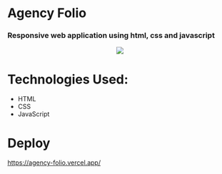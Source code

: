 
# Agency Folio

### Responsive web application using html, css and javascript

<div align='center'>
<img src='https://user-images.githubusercontent.com/105545187/196815656-43c397f9-23e3-46b3-94d8-968ddc6654c9.gif'/>
</div>

# Technologies Used:

- HTML
- CSS
- JavaScript

# Deploy

https://agency-folio.vercel.app/
